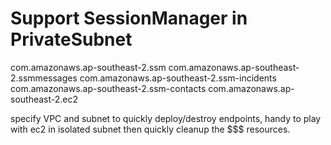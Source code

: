 # Support SessionManager in PrivateSubnet
com.amazonaws.ap-southeast-2.ssm
com.amazonaws.ap-southeast-2.ssmmessages
com.amazonaws.ap-southeast-2.ssm-incidents
com.amazonaws.ap-southeast-2.ssm-contacts
com.amazonaws.ap-southeast-2.ec2

specify VPC and subnet to quickly deploy/destroy endpoints, handy to play with ec2 in isolated subnet then quickly cleanup the $$$ resources.